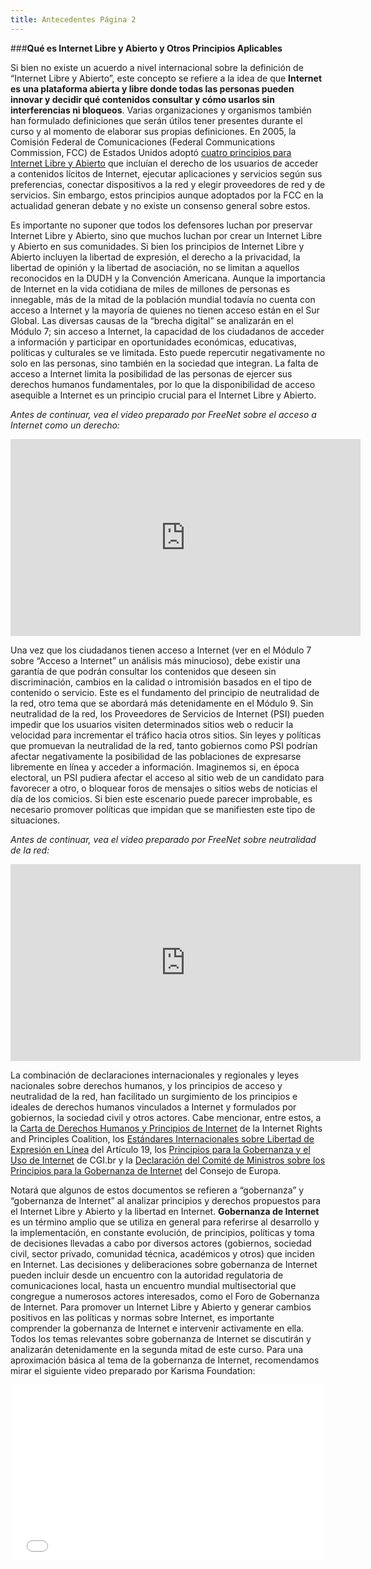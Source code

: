 ```yaml
---
title: Antecedentes Página 2
---
```


###**Qué es Internet Libre y Abierto y Otros Principios Aplicables**

Si bien no existe un acuerdo a nivel internacional sobre la definición  de “Internet Libre y Abierto”, este concepto  se refiere a la idea de que **Internet es una plataforma abierta y libre donde todas las personas pueden innovar y decidir qué contenidos consultar y cómo usarlos sin interferencias ni bloqueos**. Varias organizaciones y organismos también han formulado definiciones que serán útilos tener presentes durante el curso y al momento de elaborar sus propias definiciones. En 2005, la Comisión Federal de Comunicaciones (Federal Communications Commission, FCC) de Estados Unidos adoptó <a href="https://apps.fcc.gov/edocs_public/attachmatch/FCC-05-151A1.pdf" target="_blank">cuatro principios para Internet Libre y Abierto</a> que incluían el derecho de los usuarios de acceder a contenidos lícitos de Internet, ejecutar aplicaciones y servicios según sus preferencias, conectar dispositivos a la red y elegir proveedores de red y de servicios. Sin embargo, estos principios aunque adoptados por la FCC  en la actualidad generan debate  y no existe un consenso general sobre estos.

Es importante no suponer que todos los defensores luchan por  preservar Internet Libre y Abierto, sino que muchos luchan por crear un Internet Libre y Abierto en sus comunidades. Si bien los principios de Internet Libre y Abierto incluyen la libertad de expresión, el derecho a la privacidad, la libertad de opinión y la libertad de asociación, no se limitan a aquellos reconocidos en la DUDH y la Convención Americana. Aunque la importancia de Internet en la vida cotidiana de miles de millones de personas es innegable, más de la mitad de la población mundial todavía no cuenta con acceso a Internet y la mayoría de quienes no tienen acceso están en el Sur Global. Las diversas causas de la “brecha digital” se analizarán en el Módulo 7; sin acceso a Internet, la capacidad de los ciudadanos de acceder a información y participar en oportunidades económicas, educativas, políticas y culturales se ve limitada. Esto puede repercutir negativamente no solo en las personas, sino también en la sociedad que integran. La falta de acceso a Internet limita la posibilidad de las personas de ejercer sus derechos humanos fundamentales, por lo que la disponibilidad de acceso asequible a Internet es un principio crucial para el Internet Libre y Abierto.

*Antes de continuar, vea el  video preparado por FreeNet sobre el acceso a Internet como un derecho:*

<div align="center"><iframe width="560" height="315" src="https://www.youtube.com/embed/Zm9aSGtc0HM" frameborder="0" allowfullscreen></iframe></div>


Una vez que los ciudadanos tienen acceso a Internet (ver en el Módulo 7 sobre “Acceso a Internet” un análisis más minucioso), debe existir una garantía de que podrán consultar los contenidos que deseen sin discriminación, cambios en la calidad o intromisión basados en el tipo de contenido o servicio. Este es el fundamento del principio de neutralidad de la red, otro tema que se abordará más detenidamente en el Módulo 9. Sin neutralidad de la red, los Proveedores de Servicios de Internet (PSI) pueden impedir que los usuarios visiten determinados sitios web o reducir la velocidad para incrementar el tráfico hacia otros sitios. Sin leyes y políticas que promuevan la neutralidad de la red, tanto gobiernos como PSI podrían afectar negativamente la posibilidad de las poblaciones de expresarse libremente en línea y acceder a información. Imaginemos si, en época electoral, un PSI pudiera afectar el acceso al sitio web de un candidato para favorecer a otro, o bloquear foros de mensajes o sitios webs de noticias el día de los comicios. Si bien este escenario puede parecer improbable, es necesario promover políticas que impidan que se manifiesten este tipo de situaciones.


*Antes de continuar, vea el video preparado por FreeNet sobre neutralidad de la red:*

<div align="center"><iframe width="560" height="315" src="https://www.youtube.com/embed/WHywlf8ERrY" frameborder="0" allowfullscreen></iframe> </div>


La combinación de declaraciones internacionales y regionales y leyes nacionales sobre derechos humanos, y los principios de acceso y neutralidad de la red, han facilitado un surgimiento de los principios e ideales de derechos humanos vinculados a Internet y formulados por gobiernos, la sociedad civil y otros actores. Cabe mencionar, entre estos, a la <a href="http://internetrightsandprinciples.org/site/wp-content/uploads/2011/09/pdf/spanish.pdf" target="_blank">Carta de Derechos Humanos y Principios de Internet</a> de la Internet Rights and Principles Coalition, los <a href="http://artigo19.org/liberdadedigital/files/2014/01/padroes-internacionais-liberdade.pdf" target="_blank"> Estándares Internacionales sobre Libertad de Expresión en Línea</a> del Artículo 19, los <a href="http://content.netmundial.br/contribution/principles-for-the-governance-and-use-of-the-internet/266" target="_blank">Principios para la Gobernanza y el Uso de Internet</a> de CGI.br y la <a href="https://wcd.coe.int/ViewDoc.jsp?id=1835773" target="_blank">Declaración del Comité de Ministros sobre los Principios para la Gobernanza de Internet</a> del Consejo de Europa. 

Notará que algunos de estos documentos se refieren a “gobernanza” y “gobernanza de Internet” al analizar principios y derechos propuestos para el Internet Libre y Abierto y la libertad en Internet. **Gobernanza de Internet** es un término amplio que se utiliza en general para referirse al desarrollo y la implementación, en constante evolución, de principios, políticas y toma de decisiones llevadas a cabo por diversos actores (gobiernos, sociedad civil, sector privado, comunidad técnica, académicos y otros) que inciden en Internet.  Las decisiones y deliberaciones sobre gobernanza de Internet pueden incluir desde un encuentro con la autoridad regulatoria de comunicaciones local, hasta un encuentro mundial multisectorial que congregue a numerosos actores interesados, como el Foro de Gobernanza de Internet. Para promover un Internet Libre y Abierto y generar cambios positivos en las políticas y normas sobre Internet, es importante comprender la gobernanza de Internet e intervenir activamente en ella. Todos los temas relevantes sobre gobernanza de Internet se discutirán y analizarán detenidamente en la segunda mitad de este curso. Para una aproximación básica al tema de la gobernanza de Internet, recomendamos mirar el siguiente video preparado por Karisma Foundation:

<div align="center"> <iframe src="//player.vimeo.com/video/78857704" width="500" height="281" frameborder="0" webkitallowfullscreen mozallowfullscreen allowfullscreen></iframe> </div>
